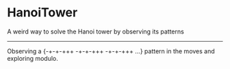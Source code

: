 # HanoiTower
A weird way to solve the Hanoi tower by observing its patterns

---
Observing a {-+-+-+++ -+-+-+++ -+-+-+++ ...} pattern in the moves and exploring modulo.
